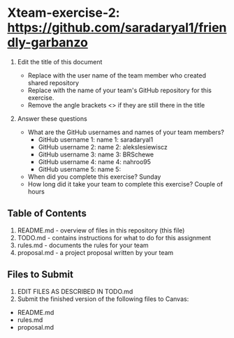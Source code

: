 # Xteam-exercise-2: https://github.com/saradaryal1/friendly-garbanzo

1. Edit the title of this document
   * Replace <UserName> with the user name of the team member who created shared repository
   * Replace <GitHubRepositoryName> with the name of your team's GitHub repository for this exercise.
   * Remove the angle brackets <> if they are still there in the title

2. Answer these questions
   * What are the GitHub usernames and names of your team members?
       * GitHub username 1:       name 1: saradaryal1
       * GitHub username 2:       name 2: alekslesiewiscz
       * GitHub username 3:       name 3: BRSchewe
       * GitHub username 4:       name 4: nahroo95
       * GitHub username 5:       name 5:
   * When did you complete this exercise? Sunday
   * How long did it take your team to complete this exercise? Couple of hours

## Table of Contents

1. README.md - overview of files in this repository (this file)
2. TODO.md - contains instructions for what to do for this assignment
3. rules.md - documents the rules for your team
4. proposal.md - a project proposal written by your team

## Files to Submit

1. EDIT FILES AS DESCRIBED IN TODO.md
2. Submit the finished version of the following files to Canvas:

* README.md
* rules.md
* proposal.md
